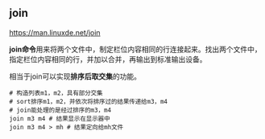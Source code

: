 ## join

https://man.linuxde.net/join

 **join命令**用来将两个文件中，制定栏位内容相同的行连接起来。找出两个文件中，指定栏位内容相同的行，并加以合并，再输出到标准输出设备。 

相当于join可以实现**排序后取交集**的功能。

```
# 构造列表m1，m2，具有部分交集
# sort排序m1，m2，并依次将排序过的结果传递给m3，m4
# join能处理的是经过排序的m3，m4
join m3 m4 # 结果显示在显示器中
join m3 m4 > mh # 结果定向给mh文件
```

